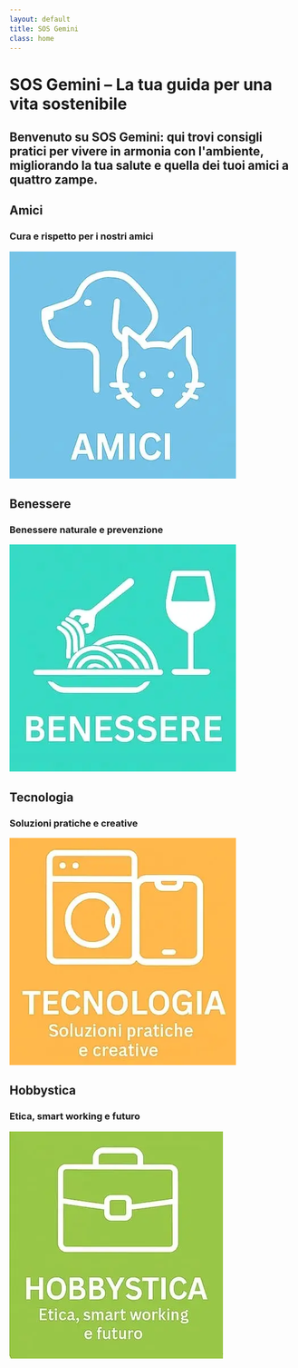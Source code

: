 ```yaml
---
layout: default
title: SOS Gemini
class: home
---
```


<div class="post-container">
  <div class="intro">
    <h1 class="main-title-centered">SOS Gemini – La tua guida per una vita sostenibile</h1>
    <h2 class="small-title">
      Benvenuto su SOS Gemini: qui trovi consigli pratici per vivere in armonia con l'ambiente, migliorando la tua salute e quella dei tuoi amici a quattro zampe.
    </h2>
  </div>

<section class="square-grid-text">
  <div class="content-block">
    <h2>Amici</h2>
    <h3>Cura e rispetto per i nostri amici</h3>
    <p><img src="/assets/img/ICO-Amici.webp" alt="Amici a 4 zampe"></p>
  </div>

  <div class="content-block">
    <h2>Benessere</h2>
    <h3>Benessere naturale e prevenzione</h3>
    <p><img src="/assets/img/ICO-Benessere.webp" alt="Salute e Benessere"></p>
  </div>

  <div class="content-block">
    <h2>Tecnologia</h2>
    <h3>Soluzioni pratiche e creative</h3>
    <p><img src="/assets/img/ICO-Tecnologia.webp" alt="Tecnologia e Fai da te"></p>
  </div>

  <div class="content-block">
    <h2>Hobbystica</h2>
    <h3>Etica, smart working e futuro</h3>
    <p><img src="/assets/img/ICO-Hobbystica.webp" alt="Hobbystica Lavoro"></p>
  </div>
</section>

